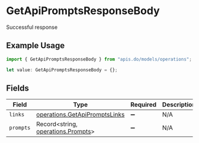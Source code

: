 # GetApiPromptsResponseBody

Successful response

## Example Usage

```typescript
import { GetApiPromptsResponseBody } from "apis.do/models/operations";

let value: GetApiPromptsResponseBody = {};
```

## Fields

| Field                                                                          | Type                                                                           | Required                                                                       | Description                                                                    |
| ------------------------------------------------------------------------------ | ------------------------------------------------------------------------------ | ------------------------------------------------------------------------------ | ------------------------------------------------------------------------------ |
| `links`                                                                        | [operations.GetApiPromptsLinks](../../models/operations/getapipromptslinks.md) | :heavy_minus_sign:                                                             | N/A                                                                            |
| `prompts`                                                                      | Record<string, [operations.Prompts](../../models/operations/prompts.md)>       | :heavy_minus_sign:                                                             | N/A                                                                            |